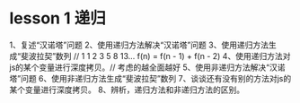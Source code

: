 # lesson 1 递归

1、复述“汉诺塔”问题
2、使用递归方法解决“汉诺塔”问题
3、使用递归方法生成“斐波拉契”数列 // 1 1 2 3 5 8 13... f(n) = f(n - 1) + f(n - 2)
4、使用递归方法对js的某个变量进行深度拷贝。// 考虑的越全面越好
5、使用非递归方法解决“汉诺塔”问题
6、使用非递归方法生成“斐波拉契”数列
7、谈谈还有没有别的方法对js的某个变量进行深度拷贝。
8、辨析，递归方法和非递归方法的区别。
